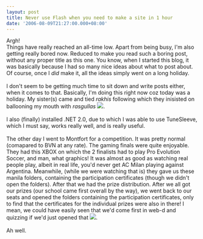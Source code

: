 ```yaml
---
layout: post
title: Never use Flash when you need to make a site in 1 hour
date: '2006-08-09T21:27:00.000+08:00'
---
```


Argh!<br />Things have really reached an all-time low. Apart from being busy, I'm also getting really bored now. Reduced to make you read such a boring post, without any proper title as this one. You know, when I started this blog, it was basically because I had so many nice ideas about what to post about. Of course, once I <span style="font-style: italic;">did</span> make it, all the ideas simply went on a long holiday.<br /><br />I don't seem to be getting much time to sit down and write posts either, when it comes to that. Basically, I'm doing this right now coz today was a holiday. My sister(s) came and tied <span style="font-style: italic;">rakhis</span> following which they inisisted on ballooning my mouth with <span style="font-style: italic;">rasgullas</span> <img src="http://members.lycos.co.uk/sahil/iRoll.gif" border="0" class="smiley" />.<br /><br />I also (finally) installed .NET 2.0, due to which I was able to use TuneSleeve, which I must say, works really well, and is really useful.<br /><br />The other day I went to Montfort for a competition. It was pretty normal (comapared to BVN at any rate). The gaming finals were quite enjoyable. They had this XBOX on which the 2 finalists had to play Pro Evolution Soccer, and man, what graphics! It was almost as good as watching real people play, albeit in real life, you'd never get AC Milan playing against Argentina. Meanwhile, (while we were watching that is) they gave us these manila folders, containing the participation certificates (though we didn't open the folders). After that we had the prize distribution. After we all got our prizes (our school came first overall by the way), we went back to our seats and opened the folders containing the participation certificates, only to find that the certificates for the individual prizes were also in there! I mean, we could have easily seen that we'd come first in web-d and quizzing if we'd just opened that <img src="http://members.lycos.co.uk/sahil/iRoll.gif" border="0" class="smiley" />.<br /><br />Ah well.